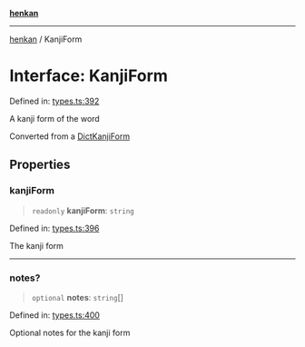 [**henkan**](../README.md)

***

[henkan](../README.md) / KanjiForm

# Interface: KanjiForm

Defined in: [types.ts:392](https://github.com/Ronokof/Henkan/blob/207e0013c3766c7ef3adabde09be5f84497f2607/src/types.ts#L392)

A kanji form of the word

Converted from a [DictKanjiForm](DictKanjiForm.md)

## Properties

### kanjiForm

> `readonly` **kanjiForm**: `string`

Defined in: [types.ts:396](https://github.com/Ronokof/Henkan/blob/207e0013c3766c7ef3adabde09be5f84497f2607/src/types.ts#L396)

The kanji form

***

### notes?

> `optional` **notes**: `string`[]

Defined in: [types.ts:400](https://github.com/Ronokof/Henkan/blob/207e0013c3766c7ef3adabde09be5f84497f2607/src/types.ts#L400)

Optional notes for the kanji form
